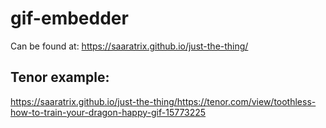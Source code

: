 # gif-embedder

Can be found at: https://saaratrix.github.io/just-the-thing/

## Tenor example:
https://saaratrix.github.io/just-the-thing/https://tenor.com/view/toothless-how-to-train-your-dragon-happy-gif-15773225
